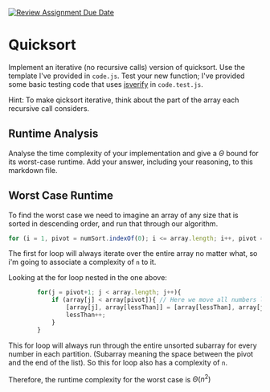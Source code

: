 [![Review Assignment Due Date](https://classroom.github.com/assets/deadline-readme-button-24ddc0f5d75046c5622901739e7c5dd533143b0c8e959d652212380cedb1ea36.svg)](https://classroom.github.com/a/ZLHpg3lN)
# Quicksort

Implement an iterative (no recursive calls) version of quicksort. Use the
template I've provided in `code.js`. Test your new function; I've provided some
basic testing code that uses [jsverify](https://jsverify.github.io/) in
`code.test.js`.

Hint: To make qicksort iterative, think about the part of the array each
recursive call considers.

## Runtime Analysis

Analyse the time complexity of your implementation and give a $\Theta$ bound for
its worst-case runtime. Add your answer, including your reasoning, to this
markdown file.

## Worst Case Runtime

To find the worst case we need to imagine an array of any size that is sorted in descending order, and run that through our algorithm.
``` javascript
for (i = 1, pivot = numSort.indexOf(0); i <= array.length; i++, pivot = numSort.indexOf(0))
```
The first for loop will always iterate over the entire array no matter what, so i'm going to associate a complexity of `n` to it.

Looking at the for loop nested in the one above:
``` javascript
        for(j = pivot+1; j < array.length; j++){
            if (array[j] < array[pivot]){ // Here we move all numbers less than pivot in front of pivot
                [array[j], array[lessThan]] = [array[lessThan], array[j]];
                lessThan++;
            }
        }
```
This for loop will always run through the entire unsorted subarray for every number in each partition. (Subarray meaning the space between the pivot and the end of the list). So this for loop also has a complexity of `n`.

Therefore, the runtime complexity for the worst case is $\Theta(n^2)$


